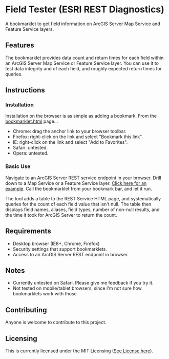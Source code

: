 # Field Tester (ESRI REST Diagnostics) 

A bookmarklet to get field information on ArcGIS Server Map Service and Feature Service layers.

## Features

The bookmarklet provides data count and return times for each field within an ArcGIS Server Map Service or Feature Service layer. You can use it to test data integrity and of each field, and roughly expected return times for queries. 

## Instructions

### Installation

Installation on the browser is as simple as adding a bookmark. From the [bookmarklet.html](https://github.com/raykendo/ESRI_REST_Diagnostics/blob/master/bookmarklets.html) page... 

- Chrome: drag the anchor link to your browser toolbar.
- Firefox: right-click on the link and select "Bookmark this link".
- IE: right-click on the link and select "Add to Favorites".
- Safari: untested.
- Opera: untested.

### Basic Use

Navigate to an ArcGIS Server REST service endpoint in your browser. Drill down to a Map Service or a Feature Service layer. [Click here for an example](http://sampleserver6.arcgisonline.com/arcgis/rest/services/Census/MapServer/3). Call the bookmarklet from your bookmark bar, and let it run.

The tool adds a table to the REST Service HTML page, and systematically queries for the count of each field value that isn't null. The table then displays field names, aliases, field types, number of non-null results, and the time it took for ArcGIS Server to return the count.

## Requirements

- Desktop browser (IE8+, Chrome, Firefox)
- Security settings that support bookmarklets.
- Access to an ArcGIS Server REST endpoint in browser.

## Notes

- Currently untested on Safari. Please give me feedback if you try it.
- Not tested on mobile/tablet browsers, since I'm not sure how bookmarklets work with those. 

## Contributing

Anyone is welcome to contribute to this project.

## Licensing

This is currently licensed under the MIT Licensing ([See License here](https://github.com/raykendo/ESRI_REST_Diagnostics/blob/master/LICENSE)).